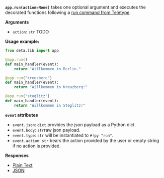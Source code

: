 **`app.run(action=None)`** takes one optional argument and executes the decorated functions following a [run command from Teletype](/use/run).

**Arguments**

* `action`: `str` TODO


**Usage example:**

```python
from deta.lib import app

@app.run()
def main_handler(event):
    return "Willkommen in Berlin."

@app.run("kreuzberg")
def main_handler(event):
    return "Willkommen in Kreuzberg!"

@app.run("steglitz")
def main_handler(event):
    return "Willkommen in Steglitz!"
```

**`event` attributes**

* `event.json`: `dict` provides the json payload as a Python dict.
* `event.body`: `str`raw json payload.
* `event.type`: `str` will be instantiated to `#!py "run"`.
* `event.action`: `str` bears the action provided by the user or empty string if no action is provided.

**Responses**

* [Plain Text](TODO)
* [JSON](TODO)
